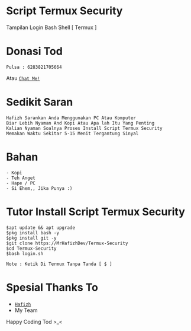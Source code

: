 # Script Termux Security
Tampilan Login Bash Shell [ Termux ]

# Donasi Tod
```
Pulsa : 6283821705664
```
Atau [`Chat Me!`](wa.me/6285741056111)

# Sedikit Saran
```
Hafizh Sarankan Anda Menggunakan PC Atau Komputer
Biar Lebih Nyaman And Kopi Atau Apa lah Itu Yang Penting
Kalian Nyaman Soalnya Proses Install Script Termux Security
Memakan Waktu Sekitar 5-15 Menit Tergantung Sinyal
```

# Bahan
```
- Kopi
- Teh Anget
- Hape / PC
- Si Ehem,, Jika Punya :)
```

# Tutor Install Script Termux Security
```
$apt update && apt upgrade
$pkg install bash -y
$pkg install git -y
$git clone https://MrHafizhDev/Termux-Security
$cd Termux-Security
$bash login.sh

Note : Ketik Di Termux Tanpa Tanda [ $ ]
```
# Spesial Thanks To
- [`Hafizh`](https://github.com/MrHafizhDev)
- My Team

Happy Coding Tod >_<
